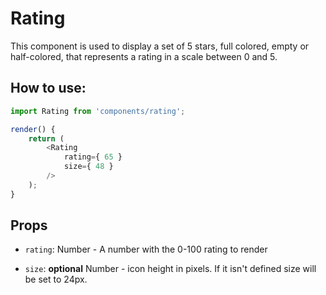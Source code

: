# Rating

This component is used to display a set of 5 stars, full colored, empty or half-colored,
that represents a rating in a scale between 0 and 5.

## How to use:

```js
import Rating from 'components/rating';

render() {
	return (
		<Rating
			rating={ 65 }
			size={ 48 }
		/>
	);
}
```

## Props

- `rating`: Number - A number with the 0-100 rating to render

- `size`: **optional** Number - icon height in pixels. If it isn't
  defined size will be set to 24px.
